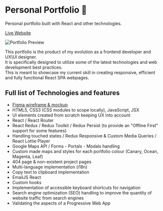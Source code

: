 # Personal Portfolio 🦆
Personal portfolio built with React and other technologies.

[Live Website](https://www.francoding.xyz/)


![Portfolio Preview](https://user-images.githubusercontent.com/64712227/134884152-c9b68740-8986-42de-bf20-cc81c598078a.gif)

This portfolio is the product of my evolution as a frontend developer and UX\UI designer.  
It is specifically designed to utilize some of the latest technologies and web development best practices.  
This is meant to showcase my current skill in creating responsive, efficient and fully functional React SPA webpages.

## Full list of Technologies and features
- [Figma wireframe & mockup](https://www.figma.com/file/Hnk0pvtp9GdPd8QCfoNQVd/Portfolio-Summer-2021?node-id=0%3A1)
- HTML5, CSS3 (CSS modules to scope locally), JavaScript, JSX
- UI elements created from scratch keeping UX into account
- React / React Router
- React Redux / Redux Toolkit / Redux Persist (to provide an "Offline First" support for some features)
- Handling touched states / Redux Responsive & Custom Media Queries / React Lottie Player
- Google Maps API / Forms - Portals - Modals handling
- Custom made maps and styles for each portfolio colour (Canary, Ocean, Magenta, Leaf)
- 404 page & non-existent project pages
- Multi-language implementation (i18n)
- Copy text to clipboard implementation
- EmailJS React
- Custom hooks
- Implementation of accessible keyboard shortcuts for navigation
- Search engine optimization (SEO) handling to improve the quantity of website traffic from search engines
- Validating the aspects of a Progressive Web App
